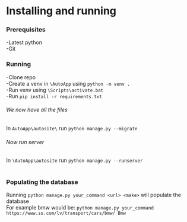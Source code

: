 # Installing and running

### Prerequisites

-Latest python <br>
-Git <br>


### Running

-Clone repo <br>
-Create a venv in `\AutoApp` using `python -m venv .`<br>
-Run venv using `\Scripts\activate.bat` <br>
-Run `pip install -r requirements.txt` <br>

###### We now have all the files 
In `AutoApp\autosite\` run `python manage.py --migrate`

###### Now run server
In `\AutoApp\autosite` run `python manage.py --runserver`
<br>
<br>
### Populating the database
Running `python manage.py your_command <url> <make>` will populate the database <br>
For example bmw would be: `python manage.py your_command https://www.ss.com/lv/transport/cars/bmw/ Bmw`

